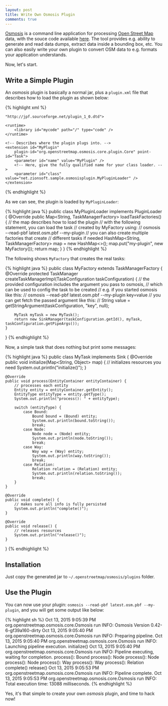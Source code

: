 ```yaml
---
layout: post
title: Write Own Osmosis Plugin
comments: true
---
```


[Osmosis](http://wiki.openstreetmap.org/wiki/Osmosis) is a command line application for processing [Open Street Map](http://www.openstreetmap.org) data, with the souce code available [here](https://github.com/openstreetmap/osmosis). The tool provides e.g. ability to generate and read data dumps, extract data inside a bounding box, etc. You can also easily write your own plugin to convert OSM data to e.g. formats your application understands.

Now, let's start.

## Write a Simple Plugin

An *osmosis* plugin is basically a normal jar, plus a `plugin.xml` file that describes how to load the plugin as shown below:

{% highlight xml %}
<?xml version="1.0" ?><!DOCTYPE plugin PUBLIC "-//JPF//Java Plug-in Manifest 1.0"
    "http://jpf.sourceforge.net/plugin_1_0.dtd">
<!-- Here, provides a unique ID and version for your plugin. -->
<plugin id="MyPlugin" version="1.0">
    <requires>
        <import plugin-id="org.openstreetmap.osmosis.core.plugin.Core" reverse-lookup="false" />
    </requires>

    <runtime>
        <library id="mycode" path="/" type="code" />
    </runtime>

    <!-- Describes where the plugin plugs into. -->
    <extension id="MyPlugin"
        plugin-id="org.openstreetmap.osmosis.core.plugin.Core" point-id="Task">
        <parameter id="name" value="MyPlugin" />
        <!-- Here, give the fully qualified name for your class loader. -->
        <parameter id="class" value="net.zionsoft.sample.osmosisplugin.MyPluginLoader" />
    </extension>
</plugin>
{% endhighlight %}

As we can see, the plugin is loaded by `MyPluginLoader`:

{% highlight java %}
public class MyPluginLoader implements PluginLoader {
    @Override
    public Map<String, TaskManagerFactory> loadTaskFactories() {
        // the map describes how to load the plugin
        // with the following statement, you can load the task
        // created by MyFactory using:
        // osmosis --read-pbf latest.osm.pbf --my-plugin
        // you can also create multiple factories that create
        // different tasks if needed
        HashMap<String, TaskManagerFactory> map = new HashMap<>();
        map.put("my-plugin", new MyFactory());
        return map;
    }
}
{% endhighlight %}

The following shows `MyFactory` that creates the real tasks:

{% highlight java %}
public class MyFactory extends TaskManagerFactory {
    @Override
    protected TaskManager createTaskManagerImpl(TaskConfiguration taskConfiguration) {
        // the provided configuration includes the argument you pass to osmosis,
        // which can be used to config the task to be created
        // e.g. if you started osmosis like this:
        // osmosis --read-pbf latest.osm.pbf --my-plugin key=value
        // you can get fetch the passed argument like this:
        // String value = getStringArgument(taskConfiguration, "key", null);

        MyTask myTask = new MyTask();
        return new SinkManager(taskConfiguration.getId(), myTask, taskConfiguration.getPipeArgs());
    }
}
{% endhighlight %}

Now, a simple task that does nothing but print some messages:

{% highlight java %}
public class MyTask implements Sink {
    @Override
    public void initialize(Map<String, Object> map) {
        // initializes resources you need
        System.out.println("initialize()");
    }

    @Override
    public void process(EntityContainer entityContainer) {
        // processes each entity
        Entity entity = entityContainer.getEntity();
        EntityType entityType = entity.getType();
        System.out.println("process(): " + entityType);

        switch (entityType) {
            case Bound:
                Bound bound = (Bound) entity;
                System.out.println(bound.toString());
                break;
            case Node:
                Node node = (Node) entity;
                System.out.println(node.toString());
                break;
            case Way:
                Way way = (Way) entity;
                System.out.println(way.toString());
                break;
            case Relation:
                Relation relation = (Relation) entity;
                System.out.println(relation.toString());
                break;
        }
    }

    @Override
    public void complete() {
        // makes sure all info is fully persisted
        System.out.println("complete()");
    }

    @Override
    public void release() {
        // releases resources
        System.out.println("release()");
    }
}
{% endhighlight %}

## Installation

Just copy the generated jar to `~/.openstreetmap/osmosis/plugins` folder.

## Use the Plugin

You can now use your plugin: `osmosis --read-pbf latest.osm.pbf --my-plugin`, and you will get some output like below:

{% highlight sh %}
Oct 13, 2015 9:05:39 PM org.openstreetmap.osmosis.core.Osmosis run
INFO: Osmosis Version 0.42-6-gf39a160-dirty
Oct 13, 2015 9:05:40 PM org.openstreetmap.osmosis.core.Osmosis run
INFO: Preparing pipeline.
Oct 13, 2015 9:05:40 PM org.openstreetmap.osmosis.core.Osmosis run
INFO: Launching pipeline execution.
initialize()
Oct 13, 2015 9:05:40 PM org.openstreetmap.osmosis.core.Osmosis run
INFO: Pipeline executing, waiting for completion.
process(): Bound
process(): Node
process(): Node
process(): Node
process(): Way
process(): Way
process(): Relation
complete()
release()
Oct 13, 2015 9:05:53 PM org.openstreetmap.osmosis.core.Osmosis run
INFO: Pipeline complete.
Oct 13, 2015 9:05:53 PM org.openstreetmap.osmosis.core.Osmosis run
INFO: Total execution time: 13088 milliseconds.
{% endhighlight %}

Yes, it's that simple to create your own *osmosis* plugin, and time to hack now!
